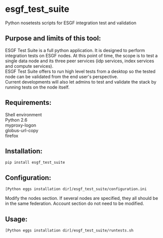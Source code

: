 esgf_test_suite
===============

Python nosetests scripts for ESGF integration test and validation

## Purpose and limits of this tool:

ESGF Test Suite is a full python application. It is designed to perform integration tests on ESGF nodes. At this point of time, the scope is to test a single data node and its three peer services (idp services, index services and compute services).  
ESGF Test Suite offers to run high level tests from a desktop so the tested node can be validated from the end user's perspective.  
Current developments will also let admins to test and validate the stack by running tests on the node itself.

## Requirements:

Shell environment  
Python 2.6  
myproxy-logon  
globus-url-copy  
firefox  

## Installation:

```
pip install esgf_test_suite
```

## Configuration:

```
[Python eggs installation dir]/esgf_test_suite/configuration.ini   
```

Modify the nodes section. If several nodes are specified, they all should be in the same federation. Account section do not need to be modified.  

## Usage:

```
[Python eggs installation dir]/esgf_test_suite/runtests.sh  
```
